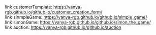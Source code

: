link customerTemplate:  https://vanya-rgb.github.io/github.io/customer_creation_form/  
link sinmpleGame:  https://vanya-rgb.github.io/github.io/simple_game/  
link simonGame:  https://vanya-rgb.github.io/github.io/simon_the_game/  
link auction:  https://vanya-rgb.github.io/github.io/auction 
